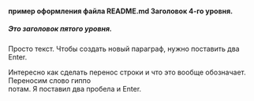 #### пример оформления файла README.md Заголовок 4-го уровня.
##### Это заголовок пятого уровня.
Просто текст. Чтобы создать новый параграф, нужно поставить два Enter.

Интересно как сделать перенос строки и что это вообще обозначает. Переносим слово гиппо  
потам. Я поставил два пробела и Enter.
